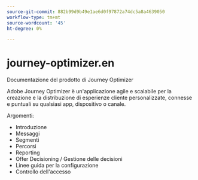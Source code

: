 ```yaml
---
source-git-commit: 882b99d9b49e1ae6d0f97872a74dc5a8a4639050
workflow-type: tm+mt
source-wordcount: '45'
ht-degree: 0%

---
```

# journey-optimizer.en

Documentazione del prodotto di Journey Optimizer

Adobe Journey Optimizer è un&#39;applicazione agile e scalabile per la creazione e la distribuzione di esperienze cliente personalizzate, connesse e puntuali su qualsiasi app, dispositivo o canale.

Argomenti:

* Introduzione
* Messaggi
* Segmenti
* Percorsi
* Reporting
* Offer Decisioning / Gestione delle decisioni
* Linee guida per la configurazione
* Controllo dell&#39;accesso
